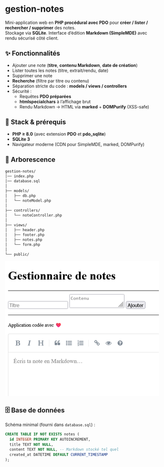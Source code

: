 # gestion-notes

Mini-application web en **PHP procédural avec PDO** pour **créer / lister / rechercher / supprimer** des notes.  
Stockage via **SQLite**. Interface d’édition **Markdown (SimpleMDE)** avec rendu sécurisé côté client.

## ✨ Fonctionnalités

- Ajouter une note (**titre**, **contenu Markdown**, **date de création**)
- Lister toutes les notes (titre, extrait/rendu, date)
- Supprimer une note
- **Recherche** (filtre par titre ou contenu)
- Séparation stricte du code : **models / views / controllers**
- Sécurité :
  - Requêtes **PDO préparées**
  - **htmlspecialchars** à l’affichage brut
  - Rendu Markdown → HTML via **marked** + **DOMPurify** (XSS-safe)

## 🧱 Stack & prérequis

- **PHP ≥ 8.0** (avec extension **PDO** et **pdo_sqlite**)
- **SQLite 3**
- Navigateur moderne (CDN pour SimpleMDE, marked, DOMPurify)

## 📁 Arborescence

```
gestion-notes/
│── index.php
│── database.sql
│
├── models/
│   ├── db.php
│   └── noteModel.php
│
├── controllers/
│   └── noteController.php
│
├── views/
│   ├── header.php
│   ├── footer.php
│   ├── notes.php
│   └── form.php
│
└── public/
```

![Capture d’écran de l’application](docs/screenshots/1.png)


## 🗄️ Base de données

Schéma minimal (fourni dans `database.sql`) :

```sql
CREATE TABLE IF NOT EXISTS notes (
  id INTEGER PRIMARY KEY AUTOINCREMENT,
  title TEXT NOT NULL,
  content TEXT NOT NULL, -- Markdown stocké tel quel
  created_at DATETIME DEFAULT CURRENT_TIMESTAMP
);

